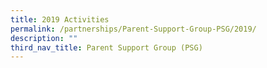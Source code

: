 ```yaml
---
title: 2019 Activities
permalink: /partnerships/Parent-Support-Group-PSG/2019/
description: ""
third_nav_title: Parent Support Group (PSG)
---
```

